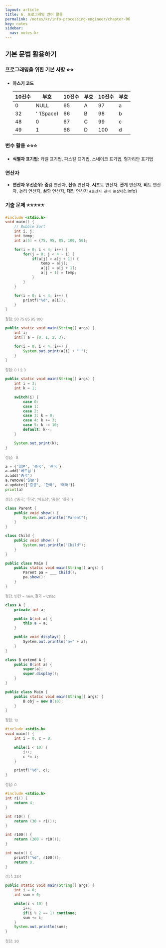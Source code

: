 ```yaml
---
layout: article
title: 6. 프로그래밍 언어 활용
permalink: /notes/kr/info-processing-engineer/chapter-06
key: notes
sidebar:
  nav: notes-kr
---
```


## 기본 문법 활용하기
### 프로그래밍을 위한 기본 사항 :star::star:

* **아스키 코드**

    | 10진수 | 부호 | 10진수 | 부호 | 10진수 | 부호 |
    | --- | --- | --- | --- | --- | --- |
    | 0 | NULL | 65 | A | 97 | a |
    | 32 | ‘ ‘(Space) | 66 | B | 98 | b |
    | 48 | 0 | 67 | C | 99 | c |
    | 49 | 1 | 68 | D | 100 | d |

### 변수 활용 :star::star::star:

* **식별자 표기법:** 카멜 표기법, 파스칼 표기법, 스네이크 표기법, 헝가리안 표기법

### 연산자

* **연산자 우선순위:** **증**감 연산자, **산**술 연산자, **시**프트 연산자, **관**계 연산자, **비**트 연산자, **논**리 연산자, **삼**항 연산자, **대**입 연산자   `#증산시 관비 논삼대`{:.info}

### 기출 문제 :star::star::star::star::star:

``` c
#include <stdio.h>
void main() {
	// Bubble Sort
	int i, j;
	int temp;
	int a[5] = {75, 95, 85, 100, 50};

	for(i = 0; i < 4; i++) {
		for(j = 0; j < 4 - i) {
			if(a[j] > a[j + 1]) {
				temp = a[j];
				a[j] = a[j + 1];
				a[j + 1] = temp;
			}
		}
	}

	for(i = 0; i < 4; i++) {
		printf("%d", a[i]);
	}
}
```
<span style="color: grey; font-size: 12px;">정답: 50 75 85 95 100</span>
    

``` java
public static void main(String[] args) {
	int i;
	int[] a = {0, 1, 2, 3};

	for(i = 0; i < 4; i++) {
		System.out.print(a[i] + " ");
	} 
}
```
<span style="color: grey; font-size: 12px;">정답: 0 1 2 3</span>
    

``` java
public static void main(String[] args) {
	int i = 3;
	int k = 1;

	switch(i) {
		case 0:
		case 1:
		case 2:
		case 3: k = 0;
		case 4: k += 3;
		case 5: k -= 10;
		default: k--;
	}

	System.out.print(k);
}
```
<span style="color: grey; font-size: 12px;">정답: -8</span>

``` python
a = {'일본', '중국', '한국'}
a.add('베트남')
a.add('중국')
a.remove('일본')
a.update({'홍콩', '한국', '태국'})
print(a)
```
<span style="color: grey; font-size: 12px;">정답: {’중국’, ‘한국’, ‘베트남’, ‘홍콩’, ‘태국’ }</span>

``` java
class Parent {
	public void show() {
		System.out.println("Parent");
	}
}

class Child {
	public void show() {
		System.out.println("Child");
	}
}

public class Main {
	public static void main(String[] args) {
		Parent pa = ___ Child();
		pa.show():
	}
}
```
<span style="color: grey; font-size: 12px;">
정답: 빈칸 = new, 결과 = Child
</span>

``` java
class A {
	private int a;

	public A(int a) {
		this.a = a;
	}

	public void display() {
		Syetem.out.println("a=" + a);
	}
}

class B extend A {
	public B(int a) {
		super(a);
		super.display();
	}
}

public class Main {
	public static void main(String[] args) {
		B obj = new B(10);
	}
}
```
<span style="color: grey; font-size: 12px;">정답: 10</span>
    

``` c
#include <stdio.h>
void main() {
	int i = 0, c = 0;

	while(i < 10) {
		i++;
		c *= i;
	}

	printf("%d", c);
}
```
<span style="color: grey; font-size: 12px;">정답: 0</span>

``` c
#include <stdio.h>
int r1() {
	return 4;
}

int r10() {
	return (30 + r1());
}

int r100() {
	return (200 + r10());
}

int main() {
	printf("%d", r100());
	return 0;
}
```
<span style="color: grey; font-size: 12px;">정답: 234</span>

``` java
public static void main(String[] args) {
	int i = 0;
	int sum = 0;

	while(i < 10) {
		i++;
		if(i % 2 == 1) continue;
		sum += i;
	}
	System.out.println(sum);
}
```
<span style="color: grey; font-size: 12px;">정답: 30</span>